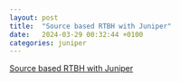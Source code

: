 ```yaml
---
layout: post
title:  "Source based RTBH with Juniper"
date:   2024-03-29 00:32:44 +0100
categories: juniper
---
```


[Source based RTBH with Juniper](https://github.com/rendoaw/notes/blob/master/juniper/junos.rtbh.md#source-based-rtbh-1)

